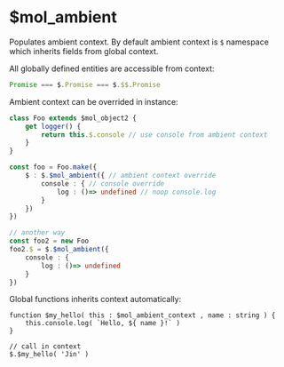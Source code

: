 # $mol_ambient

Populates ambient context. By default ambient context is `$` namespace which inherits fields from global context.

All globally defined entities are accessible from context:

```typescript
Promise === $.Promise === $.$$.Promise
```

Ambient context can be overrided in instance:

```typescript
class Foo extends $mol_object2 {
	get logger() {
		return this.$.console // use console from ambient context
	}
}

const foo = Foo.make({
	$ : $.$mol_ambient({ // ambient context override
		console : { // console override
			log : ()=> undefined // noop console.log
		}
	})
})

// another way
const foo2 = new Foo
foo2.$ = $.$mol_ambient({
	console : {
		log : ()=> undefined
	}
})
```

Global functions inherits context automatically:

```
function $my_hello( this : $mol_ambient_context , name : string ) {
	this.console.log( `Hello, ${ name }!` )
}

// call in context
$.$my_hello( 'Jin' )
```
